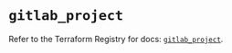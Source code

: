 # `gitlab_project`

Refer to the Terraform Registry for docs: [`gitlab_project`](https://registry.terraform.io/providers/gitlabhq/gitlab/17.1.0/docs/resources/project).
